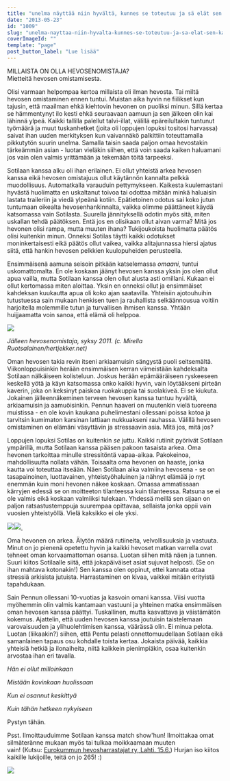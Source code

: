 ```yaml
---
title: "unelma näyttää niin hyvältä, kunnes se toteutuu ja sä elät sen kanssa."
date: "2013-05-23"
id: "1009"
slug: "unelma-nayttaa-niin-hyvalta-kunnes-se-toteutuu-ja-sa-elat-sen-kanssa"
coverImageId: ""
template: "page"
post_button_label: "Lue lisää"
---
```


MILLAISTA ON OLLA HEVOSENOMISTAJA?  
Mietteitä hevosen omistamisesta.

  

Olisi varmaan helpompaa kertoa millaista oli ilman hevosta. Tai miltä hevosen omistaminen ennen tuntui. Muistan aika hyvin ne fiilikset kun tajusin, että maailman ehkä kiehtovin hevonen on puoliksi minun. Sillä kertaa se hämmentynyt ilo kesti ehkä seuraavaan aamuun ja sen jälkeen olin kai lähinnä ylpeä. Kaikki tallilla palellut talvi-illat, välillä epäreilultakin tuntunut työmäärä ja muut tuskanhetket (joita oli loppujen lopuksi tositosi harvassa) saivat ihan uuden merkityksen kun vaivannäkö palkittiin toteuttamalla pikkutytön suurin unelma. Samalla taisin saada paljon omaa hevostakin tärkeämmän asian - luotan vieläkin siihen, että voin saada kaiken haluamani jos vain olen valmis yrittämään ja tekemään töitä tarpeeksi.

  

Sotilaan kanssa alku oli ihan erilainen. Ei ollut yhteistä arkea hevosen kanssa eikä hevosen omistajuus ollut käytännön kannalta pelkkä muodollisuus. Automatkalla varauduin pettymykseen. Kaikesta kuulemastani hyvästä huolimatta en uskaltanut toivoa tai odottaa mitään minkä haluaisin lastata traileriin ja viedä ylpeänä kotiin. Epätietoinen odotus sai koko jutun tuntumaan oikealta hevosenhankinnalta, vaikka olimme päättäneet käydä katsomassa vain Sotilasta. Suurella jännityksellä odotin myös sitä, miten uskallan tehdä päätöksen. Entä jos en olisikaan ollut aivan varma? Mitä jos hevonen olisi rampa, mutta muuten ihana? Tukijoukoista huolimatta päätös olisi kuitenkin minun. Onneksi Sotilas täytti kaikki odotukset moninkertaisesti eikä päätös ollut vaikea, vaikka alitajunnassa hiersi ajatus siitä, että hankin hevosen pelkkien kuulopuheiden perusteella.

  

Ensimmäisenä aamuna seisoin pitkään katselemassa _omaani_, tuntui uskomattomalta. En ole koskaan jäänyt hevosen kanssa yksin jos olen ollut apua vailla, mutta Sotilaan kanssa olen ollut alusta asti omillani. Kukaan ei ollut kertomassa miten aloittaa. Yksin en onneksi ollut ja ensimmäiset kahdeksan kuukautta apua oli koko ajan saatavilla. Yhteisiin ajotouhuihin tutustuessa sain mukaan henkisen tuen ja rauhallista selkäännousua voitiin harjoitella molemmille tutun ja turvallisen ihmisen kanssa. Yhtään huijjaamatta voin sanoa, että elämä oli helppoa.

  

[![](/images/unknown_soldier13.png)](http://2.bp.blogspot.com/-DpVJrL1XN-E/UW2fEh9zj8I/AAAAAAAAFoo/8zusFO5nQi4/s1600/unknown_soldier13.png)

_Jälleen hevosenomistaja, syksy 2011. (c. Mirella Ruotsalainen/hertjekker.net)_

  

Oman hevosen takia revin itseni arkiaamuisin sängystä puoli seitsemältä. Viikonloppuisinkin herään ensimmäisen kerran viimeistään kahdeksalta Sotilaan nälkäiseen kolisteluun. Joskus herään epämääräiseen ryskeeseen keskellä yötä ja käyn katsomassa onko kaikki hyvin, vain löytääkseni pirteän kaverin, joka on keksinyt paiskoa ruokakuppia tai suolakiveä. Ei se kiukuta. Jokainen jälleennäkeminen terveen hevosen kanssa tuntuu hyvältä, arkiaamuisin ja aamuöisinkin. Pennun haaveri on muutenkin vielä tuoreena muistissa - en ole kovin kaukana puhelimestani ollessani poissa kotoa ja tarvitsin kumimaton karsinan lattiaan nukkuakseni rauhassa. Välillä hevosen omistaminen on elämäni väsyttävin ja stressaavin asia. Mitä jos, mitä jos?  
  
Loppujen lopuksi Sotilas on kuitenkin _se_ juttu. Kaikki rutiinit pyörivät Sotilaan ympärillä, mutta Sotilaan kanssa pääsen pakoon tasaista arkea. Oma hevonen tarkoittaa minulle stressitöntä vapaa-aikaa. Pakokeinoa, mahdollisuutta nollata vähän. Toisaalta oma hevonen on haaste, jonka kautta voi toteuttaa itseään. Näen Sotilaan aika valmiina hevosena - se on tasapainoinen, luottavainen, yhteistyöhaluinen ja nähnyt elämää jo nyt enemmän kuin moni hevonen näkee koskaan. Omassa ammatissaan kärryjen edessä se on moitteeton tilanteessa kuin tilanteessa. Ratsuna se ei ole valmis eikä koskaan valmiiksi tulekaan. Yhdessä meillä sen sijaan on paljon ratsastustemppuja suurempaa opittavaa, sellaista jonka oppii vain vuosien yhteistyöllä. Vielä kaksikko ei ole yksi.  
  

[![](/images/IMG_0312.png)](http://1.bp.blogspot.com/-UDJ_sxi0AOM/UZ0DaGpYJmI/AAAAAAAAF0g/YNxr_6fzOIw/s1600/IMG_0312.png)[![](/images/IMG_0374.png) ](http://1.bp.blogspot.com/-yKnadlfNIes/UZ0DbZJmfRI/AAAAAAAAF0o/_1gKlIm986M/s1600/IMG_0374.png)

  

Oma hevonen on arkea. Älytön määrä rutiineita, velvollisuuksia ja vastuuta. Minut on jo pienenä opetettu hyvin ja kaikki hevoset matkan varrella ovat tehneet oman korvaamattoman osansa. Luotan siihen mitä näen ja tunnen. Suuri kiitos Sotilaalle siitä, että jokapäiväiset asiat sujuvat helposti. (Se on ihan mahtava kotonakin!) Sen kanssa olen oppinut, ettei kannata ottaa stressiä arkisista jutuista. Harrastaminen on kivaa, vaikkei mitään erityistä tapahdukaan.  
  
Sain Pennun ollessani 10-vuotias ja kasvoin omani kanssa. Viisi vuotta myöhemmin olin valmis kantamaan vastuuni ja yhteinen matka ensimmäisen oman hevosen kanssa päättyi. Tuskallinen, mutta kasvattava ja väistämätön kokemus. Ajattelin, että uuden hevosen kanssa joutuisin taistelemaan varovaisuuden ja ylihuolehtimisen kanssa, väärässä olin. Ei minua pelota. Luotan (liikaakin?) siihen, että Pentu pelasti onnettomuudellaan Sotilaan eikä samanlainen tapaus osu kohdalle toista kertaa. Jokaista päivää, kaikkia yhteisiä hetkiä ja ilonaiheita, niitä kaikkein pienimpiäkin, osaa kuitenkin arvostaa ihan eri tavalla.  
  

_Hän ei ollut milloinkaan_

_Mistään kovinkaan huolissaan_

_Kun ei osannut keskittyä_

_Kuin tähän hetkeen nykyiseen_

  

Pystyn tähän.  
  

Psst. Ilmoittauduimme Sotilaan kanssa match show'hun! Ilmoittakaa omat silmäteränne mukaan myös tai tulkaa moikkaamaan muuten vain! (Kutsu: [Eurokummun hevosharrastajat ry, Lahti. 15.6.](http://eurokummunhevosharrastajat.webs.com/MatchShowkutsu.pdf)) Hurjan iso kiitos kaikille lukijoille, teitä on jo 265! :)

  

  

[![](/images/ak.png)](http://1.bp.blogspot.com/-s3uygP3a8IE/UZ3cXt7c3hI/AAAAAAAAF04/ObdccR9iaLo/s1600/ak.png)
